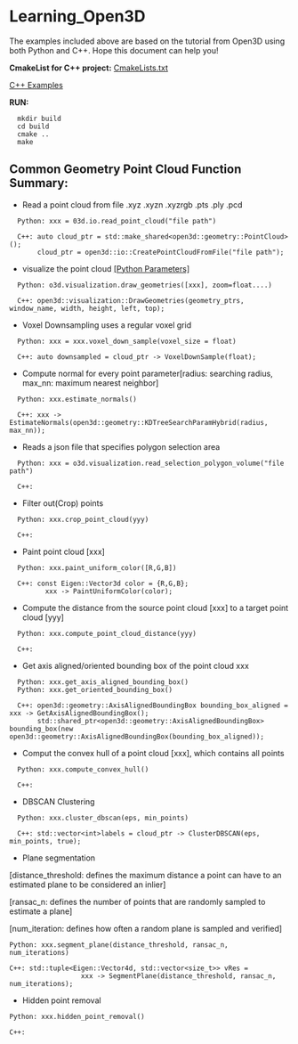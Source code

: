 # Learning_Open3D
The examples included above are based on the tutorial from Open3D using both Python and C++. Hope this document can help you! 

**CmakeList for C++ project:** [CmakeLists.txt](https://github.com/LYON-WANG/Learning_Open3D/blob/master/1_pointCloud/CMakeLists.txt)

[C++ Examples](https://github.com/LYON-WANG/Learning_Open3D/tree/master/1_pointCloud/src) 

**RUN:** 
```
  mkdir build
  cd build
  cmake ..
  make
```

## Common Geometry Point Cloud Function Summary:
  - Read a point cloud from file  .xyz  .xyzn  .xyzrgb   .pts   .ply   .pcd 
  ```
    Python: xxx = 03d.io.read_point_cloud("file path") 

    C++: auto cloud_ptr = std::make_shared<open3d::geometry::PointCloud>();
         cloud_ptr = open3d::io::CreatePointCloudFromFile("file path");
  ```
  - visualize the point cloud
    [[Python Parameters]](http://www.open3d.org/docs/release/python_api/open3d.visualization.draw_geometries.html)
  ```
    Python: o3d.visualization.draw_geometries([xxx], zoom=float....)

    C++: open3d::visualization::DrawGeometries(geometry_ptrs, window_name, width, height, left, top);
  ```
  - Voxel Downsampling uses a regular voxel grid
  ```
    Python: xxx = xxx.voxel_down_sample(voxel_size = float)

    C++: auto downsampled = cloud_ptr -> VoxelDownSample(float);
  ```
  - Compute normal for every point parameter[radius: searching radius, max_nn: maximum nearest neighbor]
  ```
    Python: xxx.estimate_normals()

    C++: xxx -> EstimateNormals(open3d::geometry::KDTreeSearchParamHybrid(radius, max_nn));
  ```
  - Reads a json file that specifies polygon selection area
  ```
    Python: xxx = o3d.visualization.read_selection_polygon_volume("file path")

    C++: 
  ```
  - Filter out(Crop) points
  ```
    Python: xxx.crop_point_cloud(yyy)

    C++: 
  ```
  - Paint point cloud [xxx]
  ```
    Python: xxx.paint_uniform_color([R,G,B])

    C++: const Eigen::Vector3d color = {R,G,B};
	       xxx -> PaintUniformColor(color);
  ```
  - Compute the distance from the source point cloud [xxx] to a target point cloud [yyy]
  ```
    Python: xxx.compute_point_cloud_distance(yyy)

    C++: 
  ```
  - Get axis aligned/oriented bounding box of the point cloud xxx
  ```
    Python: xxx.get_axis_aligned_bounding_box()
    Python: xxx.get_oriented_bounding_box()

    C++: open3d::geometry::AxisAlignedBoundingBox bounding_box_aligned = xxx -> GetAxisAlignedBoundingBox();
         std::shared_ptr<open3d::geometry::AxisAlignedBoundingBox> bounding_box(new open3d::geometry::AxisAlignedBoundingBox(bounding_box_aligned));
  ```
  - Comput the convex hull of a point cloud [xxx], which contains all points
  ```
    Python: xxx.compute_convex_hull()

    C++: 
  ```
  - DBSCAN Clustering
  ```
    Python: xxx.cluster_dbscan(eps, min_points)

    C++: std::vector<int>labels = cloud_ptr -> ClusterDBSCAN(eps, min_points, true);
  ```
  - Plane segmentation
   
   [distance_threshold: defines the maximum distance a point can have to an estimated plane to be considered an inlier]

   [ransac_n: defines the number of points that are randomly sampled to estimate a plane]
   
   [num_iteration: defines how often a random plane is sampled and verified]
  ```
  Python: xxx.segment_plane(distance_threshold, ransac_n, num_iterations)

  C++: std::tuple<Eigen::Vector4d, std::vector<size_t>> vRes = 
                    xxx -> SegmentPlane(distance_threshold, ransac_n, num_iterations);
  ```
  - Hidden point removal
  ```
  Python: xxx.hidden_point_removal()

  C++:
  ```